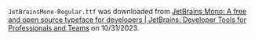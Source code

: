 `JetBrainsMono-Regular.ttf` was downloaded from [JetBrains Mono: A free and open source typeface for developers | JetBrains: Developer Tools for Professionals and Teams](https://www.jetbrains.com/lp/mono/) on 10/31/2023.